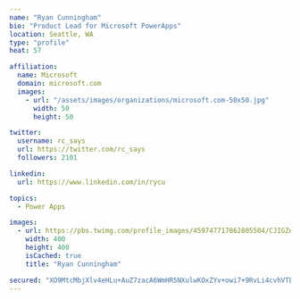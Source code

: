 ```yaml
---
name: "Ryan Cunningham"
bio: "Product Lead for Microsoft PowerApps"
location: Seattle, WA
type: "profile"
heat: 57

affiliation:
  name: Microsoft
  domain: microsoft.com
  images:
    - url: "/assets/images/organizations/microsoft.com-50x50.jpg"
      width: 50
      height: 50

twitter:
  username: rc_says
  url: https://twitter.com/rc_says
  followers: 2101

linkedin:
  url: https://www.linkedin.com/in/rycu

topics:
  - Power Apps

images:
  - url: https://pbs.twimg.com/profile_images/459747717862805504/CJIGZejd_400x400.png
    width: 400
    height: 400
    isCached: true
    title: "Ryan Cunningham"

secured: "XO9MtcMbjXlv4eHLu+AuZ7zacA6WmHR5NXulwKOxZYv+owi7+9RvLi4cvhVTEEve/OoycRhQpVEqx0LO/rNlX/sIazDxow3eP07P5Rt6SR0diFh7bQ6P9Ridqbrfk4BPy6LKcZB/4cpIxM9iLiIopoflIN0oXBwuGDOqmoZmYMJiU00Sy3QliaMT4T977hFfMSI9OMBbOHTYXbVvJzy2LeFiH+sivBvW0rJKR+OTC2ey3QLqYJ9UlVFkKUsz9kbFkrSbQENZpbxXgZzdUvd1XiKH2QmT1L1MhBbjpIhKuN+CYlZMCQZdhh+nOJ03iRgr2zoWQujp1s77SA7e0cjjLv/9zwODmwi1tZmTiWvgODDSGrVfAovyN8kYPn1a4QjZBc5RzL4KoRtFS9IwHdcvKP5d58gx1jaDWEMxOk1rAG0=;dialO9c6k724H07ZWay+Tg=="
---
```



